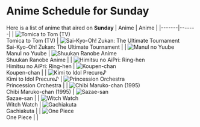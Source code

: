 # Anime Schedule for Sunday
Here is a list of anime that aired on **Sunday** 
| Anime | Anime |
|-------|-------|
| ![Tomica to Tom (TV)](https://cdn.myanimelist.net/images/anime/1521/151096.webp)<br>Tomica to Tom (TV) | ![Sai-Kyo-Oh! Zukan: The Ultimate Tournament](https://cdn.myanimelist.net/images/anime/1531/150143.webp)<br>Sai-Kyo-Oh! Zukan: The Ultimate Tournament |
| ![Manul no Yuube](https://cdn.myanimelist.net/images/anime/1980/96936.webp)<br>Manul no Yuube | ![Shuukan Ranobe Anime](https://cdn.myanimelist.net/images/anime/1260/150826.webp)<br>Shuukan Ranobe Anime |
| ![Himitsu no AiPri: Ring-hen](https://cdn.myanimelist.net/images/anime/1799/148164.webp)<br>Himitsu no AiPri: Ring-hen | ![Koupen-chan](https://cdn.myanimelist.net/images/anime/1533/146981.webp)<br>Koupen-chan |
| ![Kimi to Idol Precure♪](https://cdn.myanimelist.net/images/anime/1277/147358.webp)<br>Kimi to Idol Precure♪ | ![Princession Orchestra](https://cdn.myanimelist.net/images/anime/1405/152146.webp)<br>Princession Orchestra |
| ![Chibi Maruko-chan (1995)](https://cdn.myanimelist.net/images/anime/1108/100604.webp)<br>Chibi Maruko-chan (1995) | ![Sazae-san](https://cdn.myanimelist.net/images/anime/1008/98996.webp)<br>Sazae-san |
| ![Witch Watch](https://cdn.myanimelist.net/images/anime/1526/150689.webp)<br>Witch Watch | ![Gachiakuta](https://cdn.myanimelist.net/images/anime/1682/150432.webp)<br>Gachiakuta |
| ![One Piece](https://cdn.myanimelist.net/images/anime/1244/138851.webp)<br>One Piece |  |
